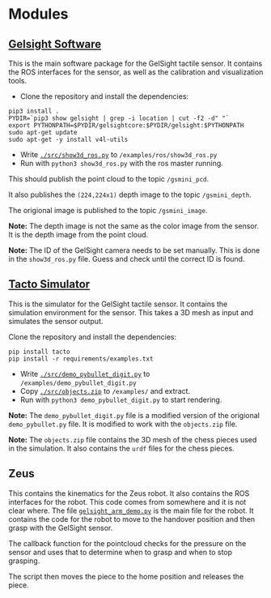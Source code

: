 # Modules
## [Gelsight Software](https://github.com/gelsightinc/gsrobotics)
This is the main software package for the GelSight tactile sensor. It contains the ROS interfaces for the sensor, as well as the calibration and visualization tools. 

- Clone the repository and install the dependencies:
```
pip3 install .
PYDIR=`pip3 show gelsight | grep -i location | cut -f2 -d" "`
export PYTHONPATH=$PYDIR/gelsightcore:$PYDIR/gelsight:$PYTHONPATH
sudo apt-get update
sudo apt-get -y install v4l-utils
```
- Write [```./src/show3d_ros.py```](src/show3d_ros.py) to ```/examples/ros/show3d_ros.py```
- Run with ```python3 show3d_ros.py``` with the ros master running.

This should publish the point cloud to the topic ```/gsmini_pcd```. 

It also publishes the ```(224,224x1)``` depth image to the topic ```/gsmini_depth```. 

The origional image is published to the topic ```/gsmini_image```. 

**Note:** The depth image is not the same as the color image from the sensor. It is the depth image from the point cloud.

**Note:** The ID of the GelSight camera needs to be set manually. This is done in the ```show3d_ros.py``` file. Guess and check until the correct ID is found.


## [Tacto Simulator](https://github.com/facebookresearch/tacto)
This is the simulator for the GelSight tactile sensor. It contains the simulation environment for the sensor. This takes a 3D mesh as input and simulates the sensor output. 

 Clone the repository and install the dependencies:
```
pip install tacto
pip install -r requirements/examples.txt
```

- Write [```./src/demo_pybullet_digit.py```](src/demo_pybullet_digit.py) to ```/examples/demo_pybullet_digit.py```
- Copy [```./src/objects.zip```](src/objects.zip) to ```/examples/``` and extract. 
- Run with ```python3 demo_pybullet_digit.py``` to start rendering.

**Note:** The ```demo_pybullet_digit.py``` file is a modified version of the origional ```demo_pybullet.py``` file. It is modified to work with the ```objects.zip``` file.

**Note:** The ```objects.zip``` file contains the 3D mesh of the chess pieces used in the simulation. It also contains the ```urdf``` files for the chess pieces.

## Zeus
This contains the kinematics for the Zeus robot. It also contains the ROS interfaces for the robot. This code comes from somewhere and it is not clear where. The file [```gelsight_arm_demo.py```](src/gelsight_arm_demo.py) is the main file for the robot. It contains the code for the robot to move to the handover position and then grasp with the GelSight sensor. 

The callback function for the pointcloud checks for the pressure on the sensor and uses that to determine when to grasp and when to stop grasping.

The script then moves the piece to the home position and releases the piece.
